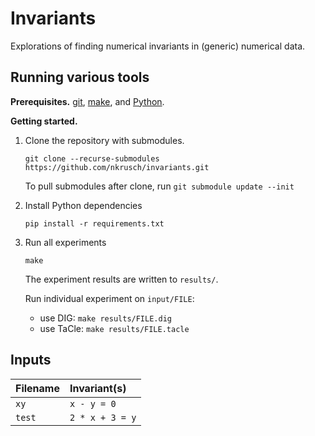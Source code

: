 # Invariants

Explorations of finding numerical invariants in (generic) numerical data.

## Running various tools

**Prerequisites.**
[git](https://git-scm.com/downloads), 
[make](https://www.gnu.org/software/make/), and 
[Python](https://www.python.org/downloads/).

**Getting started.**

1. Clone the repository with submodules.

       git clone --recurse-submodules https://github.com/nkrusch/invariants.git

   To pull submodules after clone, run `git submodule update --init`

2. Install Python dependencies

       pip install -r requirements.txt

3. Run all experiments

       make

   The experiment results are written to `results/`.

   Run individual experiment on `input/FILE`:
   - use DIG: `make results/FILE.dig`
   - use TaCle: `make results/FILE.tacle`

## Inputs

| Filename | Invariant(s)    |
|:---------|:----------------|
| `xy`     | `x - y = 0`     |
| `test`   | `2 * x + 3 = y` |
